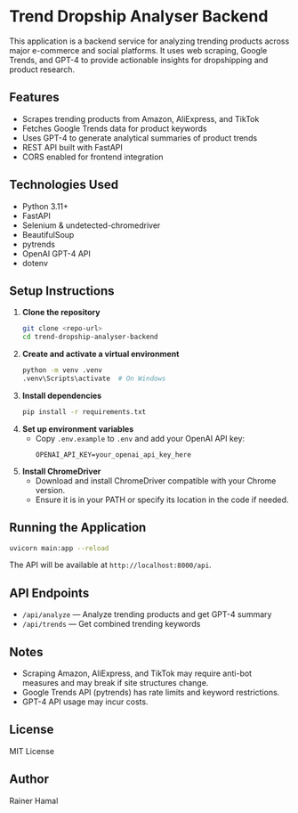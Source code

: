 # Trend Dropship Analyser Backend

This application is a backend service for analyzing trending products across major e-commerce and social platforms. It uses web scraping, Google Trends, and GPT-4 to provide actionable insights for dropshipping and product research.

## Features
- Scrapes trending products from Amazon, AliExpress, and TikTok
- Fetches Google Trends data for product keywords
- Uses GPT-4 to generate analytical summaries of product trends
- REST API built with FastAPI
- CORS enabled for frontend integration

## Technologies Used
- Python 3.11+
- FastAPI
- Selenium & undetected-chromedriver
- BeautifulSoup
- pytrends
- OpenAI GPT-4 API
- dotenv

## Setup Instructions
1. **Clone the repository**
   ```sh
   git clone <repo-url>
   cd trend-dropship-analyser-backend
   ```
2. **Create and activate a virtual environment**
   ```sh
   python -m venv .venv
   .venv\Scripts\activate  # On Windows
   ```
3. **Install dependencies**
   ```sh
   pip install -r requirements.txt
   ```
4. **Set up environment variables**
   - Copy `.env.example` to `.env` and add your OpenAI API key:
     ```env
     OPENAI_API_KEY=your_openai_api_key_here
     ```
5. **Install ChromeDriver**
   - Download and install ChromeDriver compatible with your Chrome version.
   - Ensure it is in your PATH or specify its location in the code if needed.

## Running the Application
```sh
uvicorn main:app --reload
```
The API will be available at `http://localhost:8000/api`.

## API Endpoints
- `/api/analyze` — Analyze trending products and get GPT-4 summary
- `/api/trends` — Get combined trending keywords

## Notes
- Scraping Amazon, AliExpress, and TikTok may require anti-bot measures and may break if site structures change.
- Google Trends API (pytrends) has rate limits and keyword restrictions.
- GPT-4 API usage may incur costs.

## License
MIT License

## Author
Rainer Hamal
